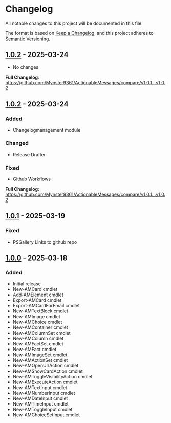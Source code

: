 # Changelog
All notable changes to this project will be documented in this file.

The format is based on [Keep a Changelog](https://keepachangelog.com/en/1.0.0/),
and this project adheres to [Semantic Versioning](https://semver.org/spec/v2.0.0.html).


## [1.0.2] - 2025-03-24



* No changes

**Full Changelog**: https://github.com/Mynster9361/ActionableMessages/compare/v1.0.1...v1.0.2
## [1.0.2] - 2025-03-24

### Added
- Changelogmanagement module

### Changed
- Release Drafter

### Fixed
- Github Workflows

**Full Changelog**: https://github.com/Mynster9361/ActionableMessages/compare/v1.0.1...v1.0.2

## [1.0.1] - 2025-03-19

### Fixed
- PSGallery Links to github repo

## [1.0.0] - 2025-03-18

### Added
- Initial release
- New-AMCard cmdlet
- Add-AMElement cmdlet
- Export-AMCard cmdlet
- Export-AMCardForEmail cmdlet
- New-AMTextBlock cmdlet
- New-AMImage cmdlet
- New-AMChoice cmdlet
- New-AMContainer cmdlet
- New-AMColumnSet cmdlet
- New-AMColumn cmdlet
- New-AMFactSet cmdlet
- New-AMFact cmdlet
- New-AMImageSet cmdlet
- New-AMActionSet cmdlet
- New-AMOpenUrlAction cmdlet
- New-AMShowCardAction cmdlet
- New-AMToggleVisibilityAction cmdlet
- New-AMExecuteAction cmdlet
- New-AMTextInput cmdlet
- New-AMNumberInput cmdlet
- New-AMDateInput cmdlet
- New-AMTimeInput cmdlet
- New-AMToggleInput cmdlet
- New-AMChoiceSetInput cmdlet

[Unreleased]: https://github.com/Mynster9361/ActionableMessages/compare/v1.0.2...HEAD
[1.0.2]: https://github.com/Mynster9361/ActionableMessages/compare/v1.0.1...v1.0.2
[1.0.1]: https://github.com/Mynster9361/ActionableMessages/compare/v1.0.0...v1.0.1
[1.0.0]: https://github.com/Mynster9361/ActionableMessages/releases/tag/v1.0.0

